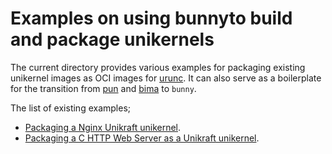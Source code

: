 # Examples on using bunnyto build and package unikernels

The current directory provides various examples for packaging existing unikernel
images as OCI images for [urunc](https://github.com/nubificus/urunc). It can
also serve as a boilerplate for the transition from
[pun](https://github.com/nubificus/pun) and
[bima](https://github.com/nubificus/bima) to `bunny`.

The list of existing examples;
- [Packaging a Nginx Unikraft
  unikernel](https://github.com/nubificus/bunny/tree/main/examples/Nginx_Unikraft.md).
- [Packaging a C HTTP Web Server as a Unikraft
  unikernel](https://github.com/nubificus/bunny/tree/main/examples/CHTTP_Unikraft.md).
